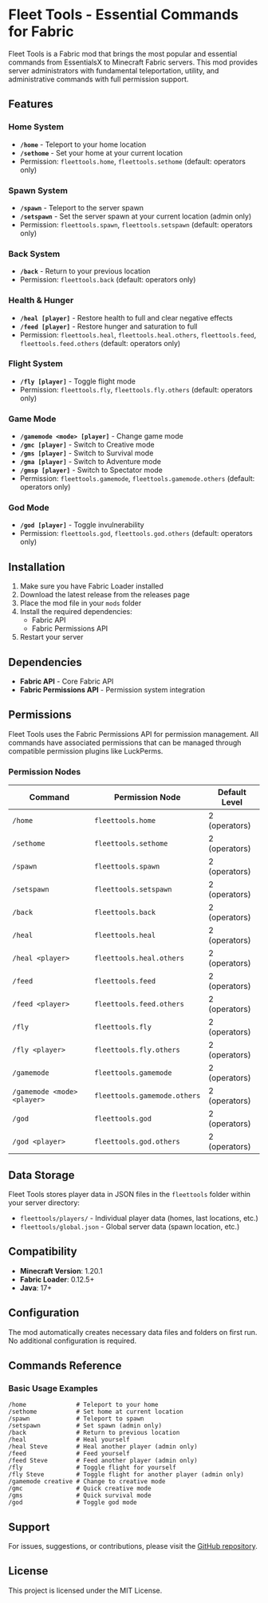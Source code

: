 # Fleet Tools - Essential Commands for Fabric

Fleet Tools is a Fabric mod that brings the most popular and essential commands from EssentialsX to Minecraft Fabric servers. This mod provides server administrators with fundamental teleportation, utility, and administrative commands with full permission support.

## Features

### Home System

- **`/home`** - Teleport to your home location
- **`/sethome`** - Set your home at your current location
- Permission: `fleettools.home`, `fleettools.sethome` (default: operators only)

### Spawn System

- **`/spawn`** - Teleport to the server spawn
- **`/setspawn`** - Set the server spawn at your current location (admin only)
- Permission: `fleettools.spawn`, `fleettools.setspawn` (default: operators only)

### Back System

- **`/back`** - Return to your previous location
- Permission: `fleettools.back` (default: operators only)

### Health & Hunger

- **`/heal [player]`** - Restore health to full and clear negative effects
- **`/feed [player]`** - Restore hunger and saturation to full
- Permission: `fleettools.heal`, `fleettools.heal.others`, `fleettools.feed`, `fleettools.feed.others` (default: operators only)

### Flight System

- **`/fly [player]`** - Toggle flight mode
- Permission: `fleettools.fly`, `fleettools.fly.others` (default: operators only)

### Game Mode

- **`/gamemode <mode> [player]`** - Change game mode
- **`/gmc [player]`** - Switch to Creative mode
- **`/gms [player]`** - Switch to Survival mode
- **`/gma [player]`** - Switch to Adventure mode
- **`/gmsp [player]`** - Switch to Spectator mode
- Permission: `fleettools.gamemode`, `fleettools.gamemode.others` (default: operators only)

### God Mode

- **`/god [player]`** - Toggle invulnerability
- Permission: `fleettools.god`, `fleettools.god.others` (default: operators only)

## Installation

1. Make sure you have Fabric Loader installed
2. Download the latest release from the releases page
3. Place the mod file in your `mods` folder
4. Install the required dependencies:
   - Fabric API
   - Fabric Permissions API
5. Restart your server

## Dependencies

- **Fabric API** - Core Fabric API
- **Fabric Permissions API** - Permission system integration

## Permissions

Fleet Tools uses the Fabric Permissions API for permission management. All commands have associated permissions that can be managed through compatible permission plugins like LuckPerms.

### Permission Nodes

| Command                     | Permission Node              | Default Level |
| --------------------------- | ---------------------------- | ------------- |
| `/home`                     | `fleettools.home`            | 2 (operators) |
| `/sethome`                  | `fleettools.sethome`         | 2 (operators) |
| `/spawn`                    | `fleettools.spawn`           | 2 (operators) |
| `/setspawn`                 | `fleettools.setspawn`        | 2 (operators) |
| `/back`                     | `fleettools.back`            | 2 (operators) |
| `/heal`                     | `fleettools.heal`            | 2 (operators) |
| `/heal <player>`            | `fleettools.heal.others`     | 2 (operators) |
| `/feed`                     | `fleettools.feed`            | 2 (operators) |
| `/feed <player>`            | `fleettools.feed.others`     | 2 (operators) |
| `/fly`                      | `fleettools.fly`             | 2 (operators) |
| `/fly <player>`             | `fleettools.fly.others`      | 2 (operators) |
| `/gamemode`                 | `fleettools.gamemode`        | 2 (operators) |
| `/gamemode <mode> <player>` | `fleettools.gamemode.others` | 2 (operators) |
| `/god`                      | `fleettools.god`             | 2 (operators) |
| `/god <player>`             | `fleettools.god.others`      | 2 (operators) |

## Data Storage

Fleet Tools stores player data in JSON files in the `fleettools` folder within your server directory:

- `fleettools/players/` - Individual player data (homes, last locations, etc.)
- `fleettools/global.json` - Global server data (spawn location, etc.)

## Compatibility

- **Minecraft Version**: 1.20.1
- **Fabric Loader**: 0.12.5+
- **Java**: 17+

## Configuration

The mod automatically creates necessary data files and folders on first run. No additional configuration is required.

## Commands Reference

### Basic Usage Examples

```
/home              # Teleport to your home
/sethome           # Set home at current location
/spawn             # Teleport to spawn
/setspawn          # Set spawn (admin only)
/back              # Return to previous location
/heal              # Heal yourself
/heal Steve        # Heal another player (admin only)
/feed              # Feed yourself
/feed Steve        # Feed another player (admin only)
/fly               # Toggle flight for yourself
/fly Steve         # Toggle flight for another player (admin only)
/gamemode creative # Change to creative mode
/gmc               # Quick creative mode
/gms               # Quick survival mode
/god               # Toggle god mode
```

## Support

For issues, suggestions, or contributions, please visit the [GitHub repository](https://github.com/your-repo/fleet-tools).

## License

This project is licensed under the MIT License.
